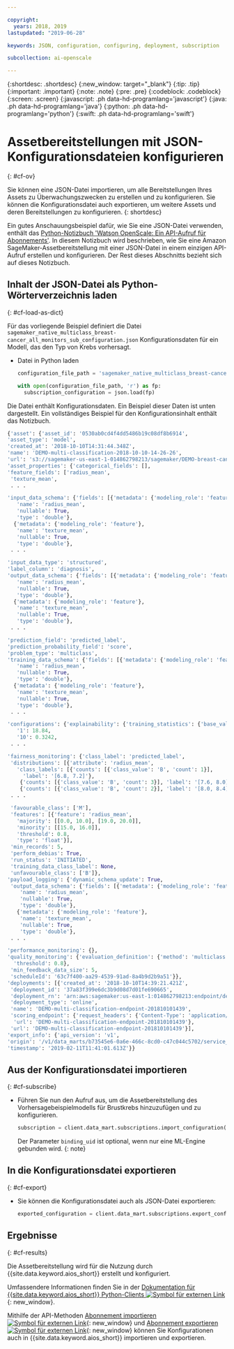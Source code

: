 ```yaml
---

copyright:
  years: 2018, 2019
lastupdated: "2019-06-28"

keywords: JSON, configuration, configuring, deployment, subscription

subcollection: ai-openscale

---
```


{:shortdesc: .shortdesc}
{:new_window: target="_blank"}
{:tip: .tip}
{:important: .important}
{:note: .note}
{:pre: .pre}
{:codeblock: .codeblock}
{:screen: .screen}
{:javascript: .ph data-hd-programlang='javascript'}
{:java: .ph data-hd-programlang='java'}
{:python: .ph data-hd-programlang='python'}
{:swift: .ph data-hd-programlang='swift'}

# Assetbereitstellungen mit JSON-Konfigurationsdateien konfigurieren
{: #cf-ov}

Sie können eine JSON-Datei importieren, um alle Bereitstellungen Ihres Assets zu Überwachungszwecken zu erstellen und zu konfigurieren. Sie können die Konfigurationsdatei auch exportieren, um weitere Assets und deren Bereitstellungen zu konfigurieren.
{: shortdesc}

Ein gutes Anschauungsbeispiel dafür, wie Sie eine JSON-Datei verwenden, enthält das [Python-Notizbuch 'Watson OpenScale: Ein API-Aufruf für Abonnements'](https://github.com/pmservice/ai-openscale-tutorials/blob/master/notebooks/Watson%20OpenScale%20One%20API%20Shot%20for%20subscription.ipynb). In diesem Notizbuch wird beschrieben, wie Sie eine Amazon SageMaker-Assetbereitstellung mit einer JSON-Datei in einem einzigen API-Aufruf erstellen und konfigurieren. Der Rest dieses Abschnitts bezieht sich auf dieses Notizbuch.

## Inhalt der JSON-Datei als Python-Wörterverzeichnis laden
{: #cf-load-as-dict}

Für das vorliegende Beispiel definiert die Datei `sagemaker_native_multiclass_breast-cancer_all_monitors_sub_configuration.json` Konfigurationsdaten für ein Modell, das den Typ von Krebs vorhersagt.

- Datei in Python laden

    ```python
    configuration_file_path = 'sagemaker_native_multiclass_breast-cancer_all_monitors_sub_configuration.json'

  with open(configuration_file_path, 'r') as fp:
      subscription_configuration = json.load(fp)
    ```

Die Datei enthält Konfigurationsdaten. Ein Beispiel dieser Daten ist unten dargestellt. Ein vollständiges Beispiel für den Konfigurationsinhalt enthält das Notizbuch.

  ```python
  {'asset': {'asset_id': '0530ab0cd4f4dd5486b19c08df8b6914',
  'asset_type': 'model',
  'created_at': '2018-10-10T14:31:44.348Z',
  'name': 'DEMO-multi-classification-2018-10-10-14-26-26',
  'url': 's3://sagemaker-us-east-1-014862798213/sagemaker/DEMO-breast-cancer-prediction/DEMO-multi-classification-2018-10-10-14-26-26/output/model.tar.gz'},
 'asset_properties': {'categorical_fields': [],
  'feature_fields': ['radius_mean',
   'texture_mean',
   . . .

  'input_data_schema': {'fields': [{'metadata': {'modeling_role': 'feature'},
     'name': 'radius_mean',
     'nullable': True,
     'type': 'double'},
    {'metadata': {'modeling_role': 'feature'},
     'name': 'texture_mean',
     'nullable': True,
     'type': 'double'},
   . . .

  'input_data_type': 'structured',
  'label_column': 'diagnosis',
  'output_data_schema': {'fields': [{'metadata': {'modeling_role': 'feature'},
     'name': 'radius_mean',
     'nullable': True,
     'type': 'double'},
    {'metadata': {'modeling_role': 'feature'},
     'name': 'texture_mean',
     'nullable': True,
     'type': 'double'},
   . . .

  'prediction_field': 'predicted_label',
  'prediction_probability_field': 'score',
  'problem_type': 'multiclass',
  'training_data_schema': {'fields': [{'metadata': {'modeling_role': 'feature'},
     'name': 'radius_mean',
     'nullable': True,
     'type': 'double'},
    {'metadata': {'modeling_role': 'feature'},
     'name': 'texture_mean',
     'nullable': True,
     'type': 'double'},
   . . .

 'configurations': {'explainability': {'training_statistics': {'base_values': {'0': 13.37,
     '1': 18.84,
     '10': 0.3242,
   . . .

  'fairness_monitoring': {'class_label': 'predicted_label',
   'distributions': [{'attribute': 'radius_mean',
     'class_labels': [{'counts': [{'class_value': 'B', 'count': 1}],
       'label': '[6.8, 7.2]'},
      {'counts': [{'class_value': 'B', 'count': 3}], 'label': '[7.6, 8.0]'},
      {'counts': [{'class_value': 'B', 'count': 2}], 'label': '[8.0, 8.4]'},
   . . .

   'favourable_class': ['M'],
   'features': [{'feature': 'radius_mean',
     'majority': [[0.0, 10.0], [19.0, 20.0]],
     'minority': [[15.0, 16.0]],
     'threshold': 0.8,
     'type': 'float'}],
   'min_records': 5,
   'perform_debias': True,
   'run_status': 'INITIATED',
   'training_data_class_label': None,
   'unfavourable_class': ['B']},
  'payload_logging': {'dynamic_schema_update': True,
   'output_data_schema': {'fields': [{'metadata': {'modeling_role': 'feature'},
      'name': 'radius_mean',
      'nullable': True,
      'type': 'double'},
     {'metadata': {'modeling_role': 'feature'},
      'name': 'texture_mean',
      'nullable': True,
      'type': 'double'},
   . . .

  'performance_monitoring': {},
  'quality_monitoring': {'evaluation_definition': {'method': 'multiclass',
    'threshold': 0.8},
   'min_feedback_data_size': 5,
   'scheduleId': '63c7f400-aa29-4539-91ad-8a4b9d2b9a51'}},
 'deployments': [{'created_at': '2018-10-10T14:39:21.421Z',
   'deployment_id': '37a83f399e6dc3b9d08d7d01fe690665',
   'deployment_rn': 'arn:aws:sagemaker:us-east-1:014862798213:endpoint/demo-multi-classification-endpoint-201810101439',
   'deployment_type': 'online',
   'name': 'DEMO-multi-classification-endpoint-201810101439',
   'scoring_endpoint': {'request_headers': {'Content-Type': 'application/json'},
    'url': 'DEMO-multi-classification-endpoint-201810101439'},
   'url': 'DEMO-multi-classification-endpoint-201810101439'}],
 'export_info': {'api_version': 'v1',
  'origin': '/v1/data_marts/b73545e6-0a6e-466c-8cd0-c47c044c5702/service_bindings/bf44cc7f-990d-4942-bfc6-cbcf71a1b78c/subscriptions/0530ab0cd4f4dd5486b19c08df8b6914',
  'timestamp': '2019-02-11T11:41:01.613Z'}}
  ```

## Aus der Konfigurationsdatei importieren
{: #cf-subscribe}

- Führen Sie nun den Aufruf aus, um die Assetbereitstellung des Vorhersagebeispielmodells für Brustkrebs hinzuzufügen und zu konfigurieren.

    ```python
    subscription = client.data_mart.subscriptions.import_configuration(binding_uid=binding_uid, configuration_data=subscription_configuration)
    ```

  Der Parameter `binding_uid` ist optional, wenn nur eine ML-Engine gebunden wird.
  {: note}

## In die Konfigurationsdatei exportieren
{: #cf-export}

- Sie können die Konfigurationsdatei auch als JSON-Datei exportieren:

    ```python
    exported_configuration = client.data_mart.subscriptions.export_configuration(binding_uid=binding_uid, subscription_uid=subscription.uid)
    ```

## Ergebnisse
{: #cf-results}

Die Assetbereitstellung wird für die Nutzung durch {{site.data.keyword.aios_short}} erstellt und konfiguriert.

Umfassendere Informationen finden Sie in der [Dokumentation für {{site.data.keyword.aios_short}} Python-Clients ![Symbol für externen Link](../../icons/launch-glyph.svg "Symbol für externen Link")](http://ai-openscale-python-client-dev.mybluemix.net/#subscriptions){: new_window}.

Mithilfe der API-Methoden [Abonnement importieren ![Symbol für externen Link](../../icons/launch-glyph.svg "Symbol für externen Link")](https://{DomainName}/apidocs/ai-openscale#import-subscription){: new_window} und [Abonnement exportieren ![Symbol für externen Link](../../icons/launch-glyph.svg "Symbol für externen Link")](https://{DomainName}/apidocs/ai-openscale#export-subscription){: new_window} können Sie Konfigurationen auch in {{site.data.keyword.aios_short}} importieren und exportieren.
